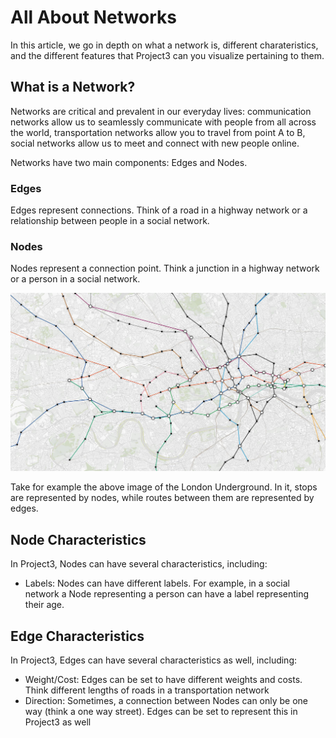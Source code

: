 # All About Networks
In this article, we go in depth on what a network is, different charateristics, and the different features that Project3 can you visualize pertaining to them.

## What is a Network?
Networks are critical and prevalent in our everyday lives: communication networks allow us to seamlessly communicate with people from all across the world, transportation networks allow you to travel from point A to B, social networks allow us to meet and connect with new people online.

Networks have two main components: Edges and Nodes.

### Edges
Edges represent connections. Think of a road in a highway network or a relationship between people in a social network.

### Nodes
Nodes represent a connection point. Think a junction in a highway network or a person in a social network.

![A network visualization of the London Underground](../../../images/WhatIsProject3/LondonUnderground.jpeg)

Take for example the above image of the London Underground. In it, stops are represented by nodes, while routes between them are represented by edges.

## Node Characteristics
In Project3, Nodes can have several characteristics, including:
* Labels: Nodes can have different labels. For example, in a social network a Node representing a person can have a label representing their age.

## Edge Characteristics
In Project3, Edges can have several characteristics as well, including:
* Weight/Cost: Edges can be set to have different weights and costs. Think different lengths of roads in a transportation network
* Direction: Sometimes, a connection between Nodes can only be one way (think a one way street). Edges can be set to represent this in Project3 as well